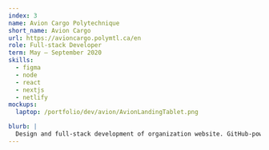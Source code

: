 ```yaml
---
index: 3
name: Avion Cargo Polytechnique
short_name: Avion Cargo
url: https://avioncargo.polymtl.ca/en
role: Full-stack Developer
term: May – September 2020
skills:
  - figma
  - node
  - react
  - nextjs
  - netlify
mockups:
  laptop: /portfolio/dev/avion/AvionLandingTablet.png

blurb: |
  Design and full-stack development of organization website. GitHub-powered content management with NetlifyCMS, including 100% English/French mirroring of site content and instant language switching.
---
```

